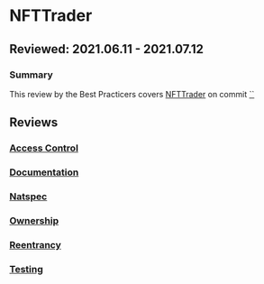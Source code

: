 # NFTTrader
## Reviewed: 2021.06.11 - 2021.07.12

### Summary
This review by the Best Practicers covers [NFTTrader](https://nfttrader.io) on commit [``](TODO)

## Reviews
### [Access Control](./AccessControl.md)
### [Documentation](./Documentation.md)
### [Natspec](./Documentation.md)
### [Ownership](./Ownership.md)
### [Reentrancy](./Reentrancy.md)
### [Testing](./Testing.md)
